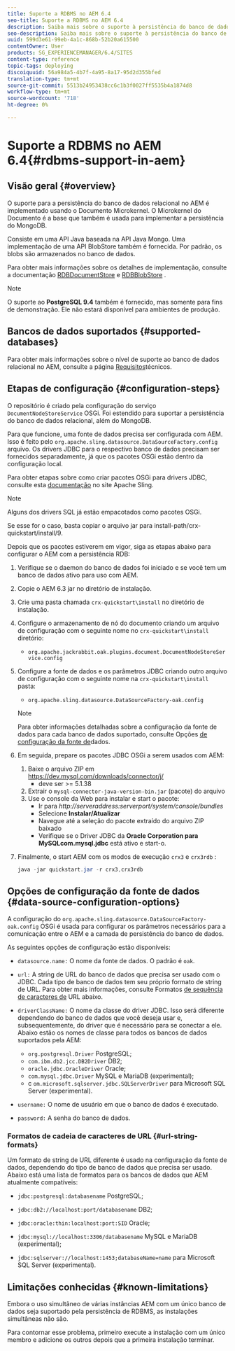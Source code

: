 ```yaml
---
title: Suporte a RDBMS no AEM 6.4
seo-title: Suporte a RDBMS no AEM 6.4
description: Saiba mais sobre o suporte à persistência do banco de dados relacional no AEM 6.4 e as opções de configuração disponíveis.
seo-description: Saiba mais sobre o suporte à persistência do banco de dados relacional no AEM 6.4 e as opções de configuração disponíveis.
uuid: 599d3e61-99eb-4a1c-868b-52b20a615500
contentOwner: User
products: SG_EXPERIENCEMANAGER/6.4/SITES
content-type: reference
topic-tags: deploying
discoiquuid: 56a984a5-4b7f-4a95-8a17-95d2d355bfed
translation-type: tm+mt
source-git-commit: 5513b24953438cc6c1b3f0027ff5535b4a1874d8
workflow-type: tm+mt
source-wordcount: '718'
ht-degree: 0%

---
```



# Suporte a RDBMS no AEM 6.4{#rdbms-support-in-aem}

## Visão geral {#overview}

O suporte para a persistência do banco de dados relacional no AEM é implementado usando o Documento Microkernel. O Microkernel do Documento é a base que também é usada para implementar a persistência do MongoDB.

Consiste em uma API Java baseada na API Java Mongo. Uma implementação de uma API BlobStore também é fornecida. Por padrão, os blobs são armazenados no banco de dados.

Para obter mais informações sobre os detalhes de implementação, consulte a documentação [RDBDocumentStore](https://jackrabbit.apache.org/oak/docs/apidocs/org/apache/jackrabbit/oak/plugins/document/rdb/RDBDocumentStore.html) e [RDBBlobStore](https://jackrabbit.apache.org/oak/docs/apidocs/org/apache/jackrabbit/oak/plugins/document/rdb/RDBBlobStore.html) .

>[!NOTE]
>
>O suporte ao **PostgreSQL 9.4** também é fornecido, mas somente para fins de demonstração. Ele não estará disponível para ambientes de produção.

## Bancos de dados suportados {#supported-databases}

Para obter mais informações sobre o nível de suporte ao banco de dados relacional no AEM, consulte a página [Requisitos](/help/sites-deploying/technical-requirements.md)técnicos.

## Etapas de configuração {#configuration-steps}

O repositório é criado pela configuração do serviço `DocumentNodeStoreService` OSGi. Foi estendido para suportar a persistência do banco de dados relacional, além do MongoDB.

Para que funcione, uma fonte de dados precisa ser configurada com AEM. Isso é feito pelo `org.apache.sling.datasource.DataSourceFactory.config` arquivo. Os drivers JDBC para o respectivo banco de dados precisam ser fornecidos separadamente, já que os pacotes OSGi estão dentro da configuração local.

Para obter etapas sobre como criar pacotes OSGi para drivers JDBC, consulte esta [documentação](https://wiki.eclipse.org/Create_and_Export_MySQL_JDBC_driver_bundle) no site Apache Sling.

>[!NOTE]
>
>Alguns dos drivers SQL já estão empacotados como pacotes OSGi.
>
>Se esse for o caso, basta copiar o arquivo jar para install-path/crx-quickstart/install/9.

Depois que os pacotes estiverem em vigor, siga as etapas abaixo para configurar o AEM com a persistência RDB:

1. Verifique se o daemon do banco de dados foi iniciado e se você tem um banco de dados ativo para uso com AEM.
1. Copie o AEM 6.3 jar no diretório de instalação.
1. Crie uma pasta chamada `crx-quickstart\install` no diretório de instalação.
1. Configure o armazenamento de nó do documento criando um arquivo de configuração com o seguinte nome no `crx-quickstart\install` diretório:

   * `org.apache.jackrabbit.oak.plugins.document.DocumentNodeStoreService.config`

1. Configure a fonte de dados e os parâmetros JDBC criando outro arquivo de configuração com o seguinte nome na `crx-quickstart\install` pasta:

   * `org.apache.sling.datasource.DataSourceFactory-oak.config`
   >[!NOTE]
   >
   >Para obter informações detalhadas sobre a configuração da fonte de dados para cada banco de dados suportado, consulte Opções [de configuração da fonte de](/help/sites-deploying/rdbms-support-in-aem.md#data-source-configuration-options)dados.

1. Em seguida, prepare os pacotes JDBC OSGi a serem usados com AEM:

   1. Baixe o arquivo ZIP em https://dev.mysql.com/downloads/connector/j/
      * deve ser >= 5.1.38
   1. Extrair o `mysql-connector-java-version-bin.jar` (pacote) do arquivo
   1. Use o console da Web para instalar e start o pacote:
      * Ir para *http://serveraddress:serverport/system/console/bundles*
      * Selecione **Instalar/Atualizar**
      * Navegue até a seleção do pacote extraído do arquivo ZIP baixado
      * Verifique se o Driver JDBC da **Oracle Corporation para MySQLcom.mysql.jdbc** está ativo e start-o.

1. Finalmente, o start AEM com os modos de execução `crx3` e `crx3rdb` :

   ```java
   java -jar quickstart.jar -r crx3,crx3rdb
   ```

## Opções de configuração da fonte de dados {#data-source-configuration-options}

A configuração do `org.apache.sling.datasource.DataSourceFactory-oak.config` OSGi é usada para configurar os parâmetros necessários para a comunicação entre o AEM e a camada de persistência do banco de dados.

As seguintes opções de configuração estão disponíveis:

* `datasource.name:` O nome da fonte de dados. O padrão é `oak`.

* `url:` A string de URL do banco de dados que precisa ser usado com o JDBC. Cada tipo de banco de dados tem seu próprio formato de string de URL. Para obter mais informações, consulte Formatos [de sequência de caracteres de](/help/sites-deploying/rdbms-support-in-aem.md#url-string-formats) URL abaixo.

* `driverClassName:` O nome da classe do driver JDBC. Isso será diferente dependendo do banco de dados que você deseja usar e, subsequentemente, do driver que é necessário para se conectar a ele. Abaixo estão os nomes de classe para todos os bancos de dados suportados pela AEM:

   * `org.postgresql.Driver` PostgreSQL;
   * `com.ibm.db2.jcc.DB2Driver` DB2;
   * `oracle.jdbc.OracleDriver` Oracle;
   * `com.mysql.jdbc.Driver` MySQL e MariaDB (experimental);
   * c `om.microsoft.sqlserver.jdbc.SQLServerDriver` para Microsoft SQL Server (experimental).

* `username:` O nome de usuário em que o banco de dados é executado.

* `password:` A senha do banco de dados.

### Formatos de cadeia de caracteres de URL {#url-string-formats}

Um formato de string de URL diferente é usado na configuração da fonte de dados, dependendo do tipo de banco de dados que precisa ser usado. Abaixo está uma lista de formatos para os bancos de dados que AEM atualmente compatíveis:

* `jdbc:postgresql:databasename` PostgreSQL;

* `jdbc:db2://localhost:port/databasename` DB2;
* `jdbc:oracle:thin:localhost:port:SID` Oracle;
* `jdbc:mysql://localhost:3306/databasename` MySQL e MariaDB (experimental);

* `jdbc:sqlserver://localhost:1453;databaseName=name` para Microsoft SQL Server (experimental).

## Limitações conhecidas {#known-limitations}

Embora o uso simultâneo de várias instâncias AEM com um único banco de dados seja suportado pela persistência de RDBMS, as instalações simultâneas não são.

Para contornar esse problema, primeiro execute a instalação com um único membro e adicione os outros depois que a primeira instalação terminar.


